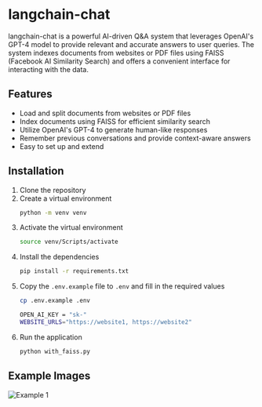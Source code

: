 # langchain-chat

langchain-chat is a powerful AI-driven Q&A system that leverages OpenAI's GPT-4 model to provide relevant and accurate
answers to user queries. The system indexes documents from websites or PDF files using FAISS (Facebook AI Similarity
Search) and offers a convenient interface for interacting with the data.

## Features

- Load and split documents from websites or PDF files
- Index documents using FAISS for efficient similarity search
- Utilize OpenAI's GPT-4 to generate human-like responses
- Remember previous conversations and provide context-aware answers
- Easy to set up and extend

## Installation

1. Clone the repository
2. Create a virtual environment
    ```bash
    python -m venv venv
    ```
3. Activate the virtual environment
    ```bash
    source venv/Scripts/activate
    ```
4. Install the dependencies
    ```bash
    pip install -r requirements.txt
    ```
5. Copy the `.env.example` file to `.env` and fill in the required values
   ```bash
   cp .env.example .env
   ```
   ```bash
   OPEN_AI_KEY = "sk-"
   WEBSITE_URLS="https://website1, https://website2"
   ```
6. Run the application
    ```bash
    python with_faiss.py
    ```

## Example Images

![Example 1](https://github.com/Mater-AI-GPT/langchain-chat/blob/main/images/conversation.PNG)